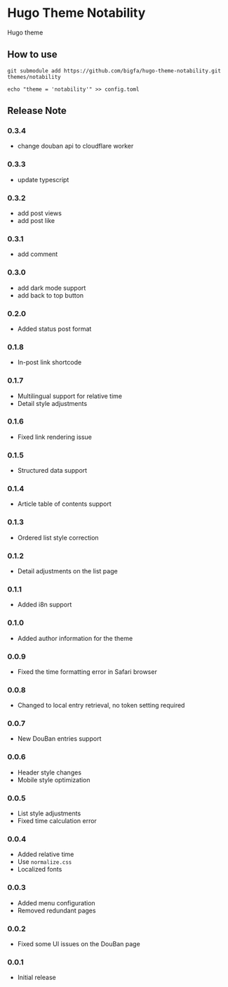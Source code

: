# Hugo Theme Notability

Hugo theme

## How to use

```
git submodule add https://github.com/bigfa/hugo-theme-notability.git themes/notability

echo "theme = 'notability'" >> config.toml
```

## Release Note

### 0.3.4

-   change douban api to cloudflare worker

### 0.3.3

-   update typescript

### 0.3.2

-   add post views
-   add post like

### 0.3.1

-   add comment

### 0.3.0

-   add dark mode support
-   add back to top button

### 0.2.0

-   Added status post format

### 0.1.8

-   In-post link shortcode

### 0.1.7

-   Multilingual support for relative time
-   Detail style adjustments

### 0.1.6

-   Fixed link rendering issue

### 0.1.5

-   Structured data support

### 0.1.4

-   Article table of contents support

### 0.1.3

-   Ordered list style correction

### 0.1.2

-   Detail adjustments on the list page

### 0.1.1

-   Added i8n support

### 0.1.0

-   Added author information for the theme

### 0.0.9

-   Fixed the time formatting error in Safari browser

### 0.0.8

-   Changed to local entry retrieval, no token setting required

### 0.0.7

-   New DouBan entries support

### 0.0.6

-   Header style changes
-   Mobile style optimization

### 0.0.5

-   List style adjustments
-   Fixed time calculation error

### 0.0.4

-   Added relative time
-   Use `normalize.css`
-   Localized fonts

### 0.0.3

-   Added menu configuration
-   Removed redundant pages

### 0.0.2

-   Fixed some UI issues on the DouBan page

### 0.0.1

-   Initial release
